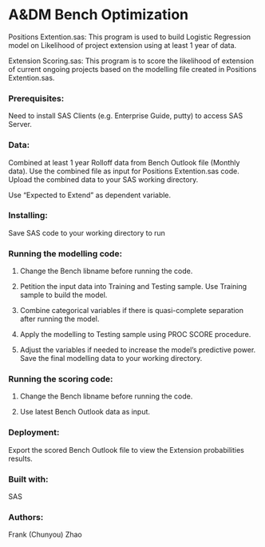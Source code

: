 # A&DM Bench Optimization
Positions Extention.sas: This program is used to build Logistic Regression model on Likelihood of project extension using at least 1 year of data.

Extension Scoring.sas: This program is to score the likelihood of extension of current ongoing projects based on the modelling file created in Positions Extention.sas.

### Prerequisites: 

Need to install SAS Clients (e.g. Enterprise Guide, putty) to access SAS Server.

### Data:
Combined at least 1 year Rolloff data from Bench Outlook file (Monthly data). Use the combined file as input for Positions Extention.sas code. Upload the combined data to your SAS working directory.

Use “Expected to Extend” as dependent variable. 

### Installing:

Save SAS code to your working directory to run

### Running the modelling code: 

1. Change the Bench libname before running the code.

2. Petition the input data into Training and Testing sample. Use Training sample to build the model.

3. Combine categorical variables if there is quasi-complete separation after running the model. 

4. Apply the modelling to Testing sample using PROC SCORE procedure. 
5. Adjust the variables if needed to increase the model’s predictive power. Save the final modelling data to your working directory. 

### Running the scoring code: 

1. Change the Bench libname before running the code.

2. Use latest Bench Outlook data as input. 

### Deployment:

Export the scored Bench Outlook file to view the Extension probabilities results.

### Built with:

SAS

### Authors: 

Frank (Chunyou) Zhao
